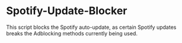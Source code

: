 # Spotify-Update-Blocker
This script blocks the Spotify auto-update, as certain Spotify updates breaks the Adblocking methods currently being used. 
